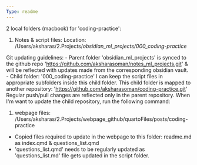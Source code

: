 ```yaml
---
Type: readme
---
```


2 local folders (macbook) for 'coding-practice':
1. Notes & script files:
	Location: /Users/aksharas/2.Projects/*obsidian_ml_projects/000_coding-practice*

Git updating guidelines: 
	- Parent folder 'obsidian_ml_projects' is synced to the github repo 'https://github.com/aksharasoman/notes_ml_projects.git' & will be reflected with updates made from the corresponding obsidian vault. 
	- Child folder: '000_coding-practice'
		I can keep the script files in appropriate subfolders inside this child folder.
		This child folder is mapped to another repository: 'https://github.com/aksharasoman/coding-practice.git'
		Regular push/pull changes are reflected only in the parent repository.
		When I'm want to update the child repository, run the following command:
		
		
1. webpage files: /Users/aksharas/2.Projects/webpage_github/quartoFiles/posts/coding-practice
- Copied files required to update in the webpage to this folder: readme.md as index.qmd & questions_list.qmd 
- 'questions_list.qmd' needs to be regularly updated as 'questions_list.md' file gets updated in the script folder.


